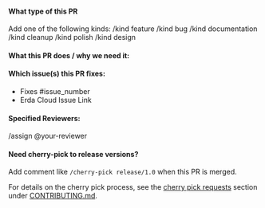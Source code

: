 #### What type of this PR

Add one of the following kinds:
/kind feature
/kind bug
/kind documentation
/kind cleanup
/kind polish
/kind design

#### What this PR does / why we need it:

#### Which issue(s) this PR fixes:

- Fixes #issue_number
- Erda Cloud Issue Link

#### Specified Reviewers:

/assign @your-reviewer

#### Need cherry-pick to release versions?

Add comment like `/cherry-pick release/1.0` when this PR is merged.

For details on the cherry pick process, see the [cherry pick requests](https://github.com/erda-project/erda/blob/master/CONTRIBUTING.md#how-to-cherry-pick-a-merged-pr) section under [CONTRIBUTING.md](https://github.com/erda-project/erda/blob/master/CONTRIBUTING.md).

